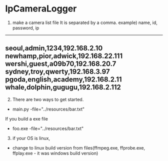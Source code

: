 # IpCameraLogger


1. make a camera list file
It is separated by a comma.
example) name, id, password, ip
----------------------------------------------
seoul,admin,1234,192.168.2.10
newhamp,pior,adwick,192.168.22.111
wershi,guest,a09b70,192.168.20.7
sydney,troy,qwerty,192.168.3.97
pgoda,english,academy,192.168.2.11
whale,dolphin,gugugu,192.168.2.112
----------------------------------------------

2. There are two ways to get started.
- main.py -file="../resources/bar.txt"

If you build a exe file
- foo.exe -file="../resources/bar.txt"


3. if your OS is linux,
- change to linux build version from files(ffmpeg.exe, ffprobe.exe, ffplay.exe -  it was windows build version) 
